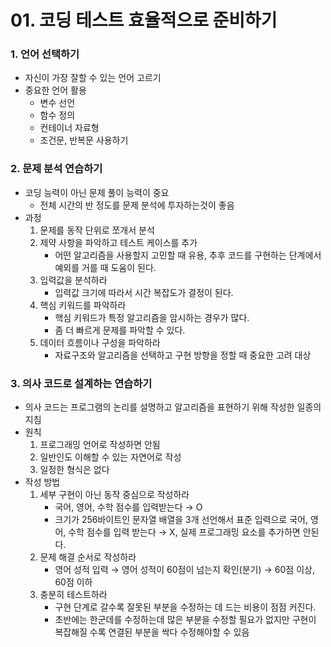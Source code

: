 # 01. 코딩 테스트 효율적으로 준비하기

### 1. 언어 선택하기

-   자신이 가장 잘할 수 있는 언어 고르기
-   중요한 언어 활용
    -   변수 선언
    -   함수 정의
    -   컨테이너 자료형
    -   조건문, 반복문 사용하기

### 2. 문제 분석 연습하기

-   코딩 능력이 아닌 문제 풀이 능력이 중요
    -   전체 시간의 반 정도를 문제 분석에 투자하는것이 좋음
-   과정
    1. 문제를 동작 단위로 쪼개서 분석
    2. 제약 사항을 파악하고 테스트 케이스를 추가
        - 어떤 알고리즘을 사용할지 고민할 때 유용, 추후 코드를 구현하는 단계에서 예외를 거를 때 도움이 된다.
    3. 입력값을 분석하라
        - 입력값 크기에 따라서 시간 복잡도가 결정이 된다.
    4. 핵심 키워드를 파악하라
        - 핵심 키워드가 특정 알고리즘을 암시하는 경우가 많다.
        - 좀 더 빠르게 문제를 파악할 수 있다.
    5. 데이터 흐름이나 구성을 파악하라
        - 자료구조와 알고리즘을 선택하고 구현 방향을 정할 때 중요한 고려 대상

### 3. 의사 코드로 설계하는 연습하기

-   의사 코드는 프로그램의 논리를 설명하고 알고리즘을 표현하기 위해 작성한 일종의 지침
-   원칙
    1. 프로그래밍 언어로 작성하면 안됨
    2. 일반인도 이해할 수 있는 자연어로 작성
    3. 일정한 형식은 없다
-   작성 방법
    1. 세부 구현이 아닌 동작 중심으로 작성하라
        - 국어, 영어, 수학 점수를 입력받는다 → O
        - 크기가 256바이트인 문자열 배열을 3개 선언해서 표준 입력으로 국어, 영어, 수학 점수를 입력 받는다 → X, 실제 프로그래밍 요소를 추가하면 안된다.
    2. 문제 해결 순서로 작성하라
        - 영어 성적 입력 → 영어 성적이 60점이 넘는지 확인(분기) → 60점 이상, 60점 이하
    3. 충분히 테스트하라
        - 구현 단계로 갈수록 잘못된 부분을 수정하는 데 드는 비용이 점점 커진다.
        - 초반에는 한군데를 수정하는데 많은 부분을 수정할 필요가 없지만 구현이 복잡해질 수록 연결된 부분을 싹다 수정해야할 수 있음
